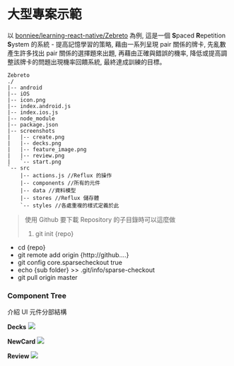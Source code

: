 # 大型專案示範

以 [bonniee/learning-react-native/Zebreto](https://github.com/bonniee/learning-react-native/tree/master/Zebreto) 為例, 這是一個 **S**paced **R**epetition **S**ystem 的系統 - 提高記憶學習的策略, 藉由一系列呈現 pair 關係的牌卡, 先亂數產生許多找出 pair 關係的選擇題來出題,  再藉由正確與錯誤的機率, 降低或提高調整該牌卡的問題出現機率回饋系統, 最終達成訓練的目標。

```
Zebreto
./
|-- android
|-- iOS
|-- icon.png
|-- index.android.js
|-- index.ios.js
|-- node_module
|-- package.json
|-- screenshots
|   |-- create.png
|   |-- decks.png
|   |-- feature_image.png
|   |-- review.png
|   `-- start.png
`-- src
    |-- actions.js //Reflux 的操作
    |-- components //所有的元件
    |-- data //資料模型
    |-- stores //Reflux 儲存體
    `-- styles //各處重複的樣式定義於此
```

> 使用 Github 要下載 Repository 的子目錄時可以這麼做
> 1. git init {repo}
* cd {repo}
* git remote add origin {http://github....}
* git config core.sparsecheckout true
* echo {sub folder} >> .git/info/sparse-checkout
* git pull origin master

### Component Tree
介紹 UI 元件分部結構

**Decks**
![](ZebretoDecks.png)

**NewCard**
![](ZebretoNewCard.png)

**Review**
![](ZebretoReview.png)